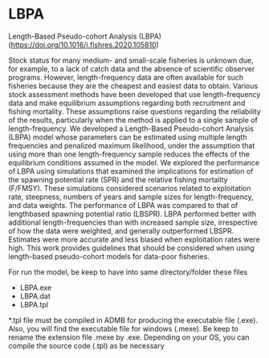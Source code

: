 # LBPA
Length-Based Pseudo-cohort Analysis (LBPA)
(https://doi.org/10.1016/j.fishres.2020.105810)

Stock status for many medium- and small-scale fisheries is unknown due, for example, to a lack of catch data and
the absence of scientific observer programs. However, length-frequency data are often available for such fisheries
because they are the cheapest and easiest data to obtain. Various stock assessment methods have been developed
that use length-frequency data and make equilibrium assumptions regarding both recruitment and fishing
mortality. These assumptions raise questions regarding the reliability of the results, particularly when the
method is applied to a single sample of length-frequency. We developed a Length-Based Pseudo-cohort Analysis
(LBPA) model whose parameters can be estimated using multiple length frequencies and penalized maximum
likelihood, under the assumption that using more than one length-frequency sample reduces the effects of the
equilibrium conditions assumed in the model. We explored the performance of LBPA using simulations that
examined the implications for estimation of the spawning potential rate (SPR) and the relative fishing mortality
(F/FMSY). These simulations considered scenarios related to exploitation rate, steepness, numbers of years and
sample sizes for length-frequency, and data weights. The performance of LBPA was compared to that of lengthbased
spawning potential ratio (LBSPR). LBPA performed better with additional length-frequencies than with
increased sample size, irrespective of how the data were weighted, and generally outperformed LBSPR. Estimates
were more accurate and less biased when exploitation rates were high. This work provides guidelines that should
be considered when using length-based pseudo-cohort models for data-poor fisheries.

For run the model, be keep to have into same directory/folder these files

- LBPA.exe
- LBPA.dat
- LBPA.tpl

*.tpl file must be compiled in ADMB for producing the executable file (.exe). Also, you will find the executable file for windows (.mexe). Be keep to rename the extension file .mexe by .exe. Depending on your OS, you can compile the source code (.tpl) as be necessary  

